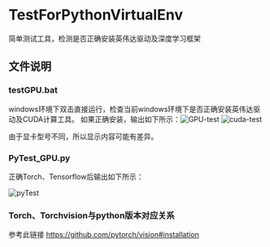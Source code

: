 # TestForPythonVirtualEnv
简单测试工具，检测是否正确安装英伟达驱动及深度学习框架
## 文件说明 ##
### testGPU.bat ###
windows环境下双击直接运行，检查当前windows环境下是否正确安装英伟达驱动及CUDA计算工具。
如果正确安装，输出如下所示：![GPU-test](https://user-images.githubusercontent.com/33210252/140044219-072a4e6d-1018-491a-957d-be2638f44795.JPG)
![cuda-test](https://user-images.githubusercontent.com/33210252/140044232-3a139379-3a35-48d4-be98-b2908fe82136.JPG)

由于显卡型号不同，所以显示内容可能有差异。
### PyTest_GPU.py ###
正确Torch、Tensorflow后输出如下所示：

![pyTest](https://user-images.githubusercontent.com/33210252/140045430-85c25ec0-1dd8-4682-b8db-e734868d714d.JPG)

### Torch、Torchvision与python版本对应关系 ###
参考此链接 https://github.com/pytorch/vision#installation
